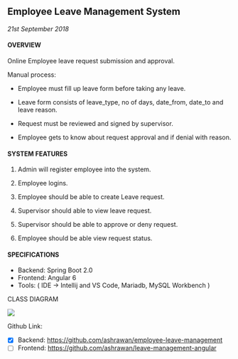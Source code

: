 ## Employee Leave Management System

*21st September 2018*

#### OVERVIEW

Online Employee leave request submission and approval.

Manual process:

-   Employee must fill up leave form before taking any leave.
    
-   Leave form consists of leave_type, no of days, date_from, date_to and leave reason.
    
-   Request must be reviewed and signed by supervisor.
    
-   Employee gets to know about request approval and if denial with reason.
    

#### SYSTEM FEATURES

1.  Admin will register employee into the system.
    
2.  Employee logins.
    
3.  Employee should be able to create Leave request.
    
4.  Supervisor should able to view leave request.
    
5.  Supervisor should be able to approve or deny request.
    
6.  Employee should be able view request status.
    

#### SPECIFICATIONS

- Backend: Spring Boot 2.0
- Frontend: Angular 6
- Tools: ( IDE -> Intellij and VS Code, Mariadb, MySQL Workbench )

CLASS DIAGRAM

 
  
**![](https://lh6.googleusercontent.com/tL6LIniTCrbQqbc-c_5lecXCaJdPveXW44Vl2w2_XJG9jRTps5_WsgXz-bkUqmLO9vMTp90cIPBIaFepTfXktv2Imr0XBprUbR0pFdVw4nvjJLrNBgu0_8U7oJDXama4LKiovA8-)**  
 
 
 Github Link:
- [x] Backend: https://github.com/ashrawan/employee-leave-management
- [ ] Frontend: https://github.com/ashrawan/leave-management-angular

